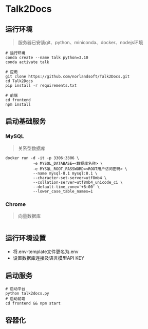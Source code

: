 # Talk2Docs

## 运行环境
> 服务器已安装git、python、miniconda、docker、nodejs环境

```shell
# 运行环境
conda create --name talk python=3.10
conda activate talk

# 应用
git clone https://github.com/norlandsoft/Talk2Docs.git
cd Talk2Docs
pip install -r requirements.txt

# 前端
cd frontend
npm install
```

## 启动基础服务
### MySQL
> 关系型数据库
```shell
docker run -d -it -p 3306:3306 \
            -e MYSQL_DATABASE=<数据库名称> \
            -e MYSQL_ROOT_PASSWORD=<ROOT用户访问密码> \
            --name mysql-8.1 mysql:8.1 \
            --character-set-server=utf8mb4 \
            --collation-server=utf8mb4_unicode_ci \
            --default-time_zone='+8:00' \
            --lower_case_table_names=1
```
### Chrome
> 向量数据库
```shell
```

## 运行环境设置
- 将.env-template文件更名为.env
- 设置数据库连接及语言模型API KEY

## 启动服务
```shell
# 启动平台
python talk2docs.py
# 启动前端
cd frontend && npm start
```

## 容器化